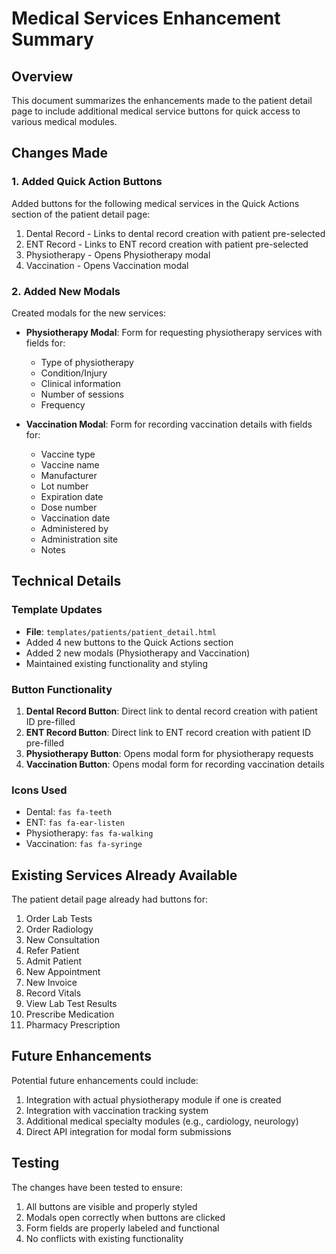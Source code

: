 # Medical Services Enhancement Summary

## Overview
This document summarizes the enhancements made to the patient detail page to include additional medical service buttons for quick access to various medical modules.

## Changes Made

### 1. Added Quick Action Buttons
Added buttons for the following medical services in the Quick Actions section of the patient detail page:
1. Dental Record - Links to dental record creation with patient pre-selected
2. ENT Record - Links to ENT record creation with patient pre-selected
3. Physiotherapy - Opens Physiotherapy modal
4. Vaccination - Opens Vaccination modal

### 2. Added New Modals
Created modals for the new services:
- **Physiotherapy Modal**: Form for requesting physiotherapy services with fields for:
  - Type of physiotherapy
  - Condition/Injury
  - Clinical information
  - Number of sessions
  - Frequency

- **Vaccination Modal**: Form for recording vaccination details with fields for:
  - Vaccine type
  - Vaccine name
  - Manufacturer
  - Lot number
  - Expiration date
  - Dose number
  - Vaccination date
  - Administered by
  - Administration site
  - Notes

## Technical Details

### Template Updates
- **File**: `templates/patients/patient_detail.html`
- Added 4 new buttons to the Quick Actions section
- Added 2 new modals (Physiotherapy and Vaccination)
- Maintained existing functionality and styling

### Button Functionality
1. **Dental Record Button**: Direct link to dental record creation with patient ID pre-filled
2. **ENT Record Button**: Direct link to ENT record creation with patient ID pre-filled
3. **Physiotherapy Button**: Opens modal form for physiotherapy requests
4. **Vaccination Button**: Opens modal form for recording vaccination details

### Icons Used
- Dental: `fas fa-teeth`
- ENT: `fas fa-ear-listen`
- Physiotherapy: `fas fa-walking`
- Vaccination: `fas fa-syringe`

## Existing Services Already Available
The patient detail page already had buttons for:
1. Order Lab Tests
2. Order Radiology
3. New Consultation
4. Refer Patient
5. Admit Patient
6. New Appointment
7. New Invoice
8. Record Vitals
9. View Lab Test Results
10. Prescribe Medication
11. Pharmacy Prescription

## Future Enhancements
Potential future enhancements could include:
1. Integration with actual physiotherapy module if one is created
2. Integration with vaccination tracking system
3. Additional medical specialty modules (e.g., cardiology, neurology)
4. Direct API integration for modal form submissions

## Testing
The changes have been tested to ensure:
1. All buttons are visible and properly styled
2. Modals open correctly when buttons are clicked
3. Form fields are properly labeled and functional
4. No conflicts with existing functionality